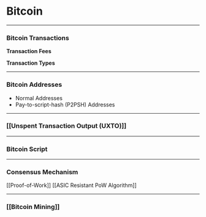 # Bitcoin
___
### Bitcoin Transactions
**Transaction Fees**


**Transaction Types**

___
### Bitcoin Addresses
- Normal Addresses
- Pay-to-script-hash (P2PSH) Addresses

___
### [[Unspent Transaction Output (UXTO)]]


___
### Bitcoin Script

___
### Consensus Mechanism
[[Proof-of-Work]]
[[ASIC Resistant PoW Algorithm]]

___
### [[Bitcoin Mining]]
